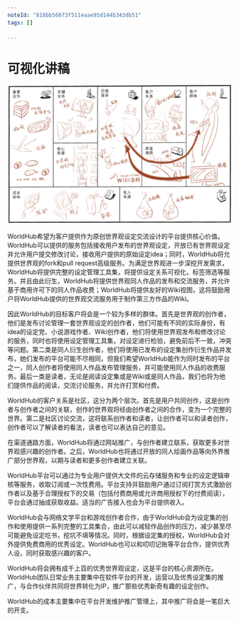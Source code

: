 ```yaml
---
noteId: "818bb56073f511eaae95d144b343db51"
tags: []

---
```


# 可视化讲稿

![](视觉化思考画布.png)

WorldHub希望为客户提供作为原创世界观设定交流设计的平台提供核心价值。WorldHub可以提供的服务包括接收用户发布的世界观设定，开放已有世界观设定并允许用户提交修改讨论，接收用户提供的原始设定idea；同时，WorldHub将允提供世界观的fork和pull request高级服务。为满足世界观进一步深挖开发需求，WorldHub将提供完整的设定管理工具集，将提供设定关系可视化，标签筛选等服务。并且由此衍生，WorldHub将提供世界观同人作品的发布和交流服务，并允许基于商用许可下的同人作品收费；WorldHub将提供友好的Wiki视图，这将鼓励用户将WorldHub提供的世界观交流服务用于制作第三方作品的Wiki。

因此WorldHub的目标客户将会是一个较为多样的群体。首先是世界观的创作者，他们是发布讨论管理一套世界观设定的创作者，他们可能有不同的实际身份，有idea的设定党、小说游戏作者、Wiki创作者，他们将使用世界观发布和修改讨论的服务，同时也将使用设定管理工具集，对设定进行检验，避免前后不一致，冲突等问题。第二类是同人衍生创作者，他们将使用已发布的设定集创作衍生作品并发布，她们发布的平台可能不尽相同，但我们希望WorldHub能作为同时发布的平台之一，同人创作者将使用同人作品发布管理服务，并可能使用同人作品的收费服务。最后一类是读者，无论是阅读设定集或是Wiki或是同人作品，我们也将为他们提供作品的阅读，交流讨论服务，并允许打赏和付费。

WorldHub的客户关系是社区，这分为两个层次。首先是用户共同创作，这是创作者与创作者之间的关联，创作的世界观将经由创作者之间的合作，变为一个完整的世界。第二是社区讨论交流，这将联系创作者和读者，让创作者可以和读者创作，创作者可以了解读者的看法，读者也可以表达自己的意见。

在渠道通路方面，WorldHub将通过网站推广，与创作者建立联系，获取更多对世界观感兴趣的创作者。之后，WorldHub也将通过开放的同人绘画作品等向外界推广部分世界观，以期与读者和更多创作者建立关联。

WorldHub平台可以通过为专业用户提供大文件的云存储服务和专业的设定逻辑审核等服务，收取订阅或一次性费用。平台支持并鼓励用户通过订阅打赏方式激励创作者以及基于合理授权下的交易（包括付费商用或允许商用授权下的付费阅读），平台会通过抽成获取收益。适当的广告接入也会为平台提供收入。

WorldHub会与网络文学平台和游戏创作者合作，由于WorldHub会为设定集的创作和使用提供一系列完整的工具集合，由此可以减轻作品创作的压力，减少甚至尽可能避免设定吃书，挖坑不填等情况。同时，根据设定集的授权，WorldHub会对外提供免费商用的优秀设定。WorldHub也可以和叨叨记账等平台合作，提供优秀人设，同时获取感兴趣的客户。

WorldHub将会拥有成千上百的优秀世界观设定，这是平台的核心资源所在。WorldHub团队日常业务主要集中在软件平台的开发，运营以及优秀设定集的推广，与合作伙伴共同将世界转化为IP，推广那些优秀新奇有趣的设定创作。

WorldHub的成本主要集中在平台开发维护推广管理上，其中推广将会是一笔巨大的开支。
